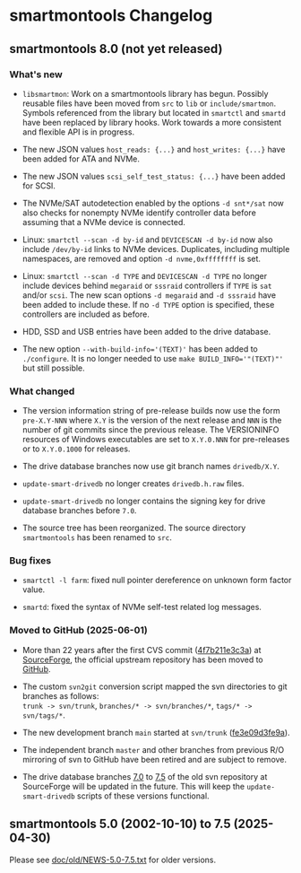 # smartmontools Changelog

## smartmontools 8.0 (not yet released)

### What's new

- `libsmartmon`: Work on a smartmontools library has begun.
Possibly reusable files have been moved from `src` to `lib` or `include/smartmon`.
Symbols referenced from the library but located in `smartctl` and `smartd` have been
replaced by library hooks.
Work towards a more consistent and flexible API is in progress.

- The new JSON values `host_reads: {...}` and `host_writes: {...}` have been added for ATA
and NVMe.

- The new JSON values `scsi_self_test_status: {...}` have been added for SCSI.

- The NVMe/SAT autodetection enabled by the options `-d snt*/sat` now also checks for nonempty
NVMe identify controller data before assuming that a NVMe device is connected.

- Linux: `smartctl --scan -d by-id` and `DEVICESCAN -d by-id` now also include `/dev/by-id`
links to NVMe devices.
Duplicates, including multiple namespaces, are removed and option `-d nvme,0xffffffff` is set.

- Linux: `smartctl --scan -d TYPE` and `DEVICESCAN -d TYPE` no longer include devices
behind `megaraid` or `sssraid` controllers if `TYPE` is `sat` and/or `scsi`.
The new scan options `-d megaraid` and `-d sssraid` have been added to include these.
If no `-d TYPE` option is specified, these controllers are included as before.

- HDD, SSD and USB entries have been added to the drive database.

- The new option `--with-build-info='(TEXT)'` has been added to `./configure`.
It is no longer needed to use `make BUILD_INFO='"(TEXT)"'` but still possible.

### What changed

- The version information string of pre-release builds now use the form `pre-X.Y-NNN` where
`X.Y` is the version of the next release and `NNN` is the number of git commits since the
previous release.
The VERSIONINFO resources of Windows executables are set to `X.Y.0.NNN` for pre-releases
or to `X.Y.0.1000` for releases.

- The drive database branches now use git branch names `drivedb/X.Y`.

- `update-smart-drivedb` no longer creates `drivedb.h.raw` files.

- `update-smart-drivedb` no longer contains the signing key for drive database branches before
`7.0`.

- The source tree has been reorganized.
The source directory `smartmontools` has been renamed to `src`.

### Bug fixes

- `smartctl -l farm`: fixed null pointer dereference on unknown form factor value.

- `smartd`: fixed the syntax of NVMe self-test related log messages.

### Moved to GitHub (2025-06-01)

- More than 22 years after the first CVS commit
([4f7b211e3c3a](https://github.com/smartmontools/smartmontools/commit/4f7b211e3c3a))
at [SourceForge](https://sourceforge.net/p/smartmontools/code/HEAD/tree/trunk/), the official
upstream repository has been moved to [GitHub](https://github.com/smartmontools/smartmontools).

- The custom `svn2git` conversion script mapped the svn directories to git branches as follows:  
`trunk -> svn/trunk`,  `branches/* -> svn/branches/*`, `tags/* -> svn/tags/*`.

- The new development branch `main` started at `svn/trunk`
([fe3e09d3fe9a](https://github.com/smartmontools/smartmontools/commit/fe3e09d3fe9a)).

- The independent branch `master` and other branches from previous R/O mirroring of svn
to GitHub have been retired and are subject to remove.

- The drive database branches
[7.0](https://sourceforge.net/p/smartmontools/code/HEAD/tree/branches/RELEASE_7_0_DRIVEDB/) to
[7.5](https://sourceforge.net/p/smartmontools/code/HEAD/tree/branches/RELEASE_7_5_DRIVEDB/) of
the old svn repository at SourceForge will be updated in the future.
This will keep the `update-smart-drivedb` scripts of these versions functional.

## smartmontools 5.0 (2002-10-10) to 7.5 (2025-04-30)

Please see
[doc/old/NEWS-5.0-7.5.txt](https://github.com/smartmontools/smartmontools/blob/main/doc/old/NEWS-5.0-7.5.txt)
for older versions.
